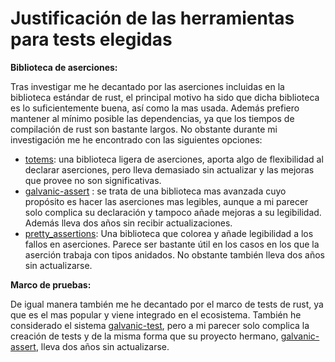  # Justificación de las herramientas para tests elegidas



**Biblioteca de aserciones:**

Tras investigar me he decantado por las aserciones incluidas en la biblioteca estándar de rust, el principal motivo ha sido que dicha biblioteca es lo suficientemente buena, así como la mas usada. Además prefiero mantener al mínimo posible las dependencias, ya que los tiempos de compilación de rust son bastante largos. No obstante durante mi investigación me he encontrado con las siguientes opciones:

* [totems](https://crates.io/crates/totems): una biblioteca ligera de aserciones, aporta algo de flexibilidad al declarar aserciones, pero lleva demasiado sin actualizar y las mejoras que provee no son significativas.
* [galvanic-assert](https://github.com/mindsbackyard/galvanic-assert) : se trata de una biblioteca mas avanzada cuyo propósito es hacer las aserciones mas legibles, aunque a mi parecer solo complica su declaración y tampoco añade mejoras a su legibilidad. Además lleva dos años sin recibir actualizaciones.
* [pretty_assertions](https://github.com/colin-kiegel/rust-pretty-assertions): Una biblioteca que colorea y añade legibilidad a los fallos en aserciones. Parece ser bastante útil en los casos en los que la aserción trabaja con tipos anidados. No obstante también lleva dos años sin actualizarse.

**Marco de pruebas:**

De igual manera también me he decantado por el marco de tests de rust, ya que es el mas popular y viene integrado en el ecosistema. También he considerado el sistema [galvanic-test](https://github.com/mindsbackyard/galvanic-test), pero a mi parecer solo complica la creación de tests y de la misma forma que su proyecto hermano, [galvanic-assert](https://github.com/mindsbackyard/galvanic-assert),  lleva dos años sin actualizarse.

